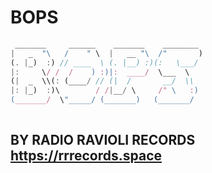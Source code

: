 # BOPS
```js
 _______     ______    _______    ________  
|   _  "\   /    " \  |   __ "\  /"       ) 
(. |_)  :) // ____  \ (. |__) :)(:   \___/  
|:     \/ /  /    ) :)|:  ____/  \___  \    
(|  _  \\(: (____/ // (|  /       __/  \\   
|: |_)  :)\        / /|__/ \     /" \   :)  
(_______/  \"_____/ (_______)   (_______/   
                                            
```

## BY RADIO RAVIOLI RECORDS https://rrrecords.space